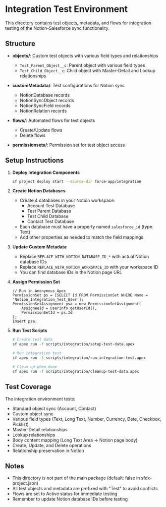 # Integration Test Environment

This directory contains test objects, metadata, and flows for integration testing of the Notion-Salesforce sync functionality.

## Structure

- **objects/**: Custom test objects with various field types and relationships
  - `Test_Parent_Object__c`: Parent object with various field types
  - `Test_Child_Object__c`: Child object with Master-Detail and Lookup relationships
  
- **customMetadata/**: Test configurations for Notion sync
  - NotionDatabase records
  - NotionSyncObject records
  - NotionSyncField records
  - NotionRelation records
  
- **flows/**: Automated flows for test objects
  - Create/Update flows
  - Delete flows
  
- **permissionsets/**: Permission set for test object access

## Setup Instructions

1. **Deploy Integration Components**
   ```bash
   sf project deploy start --source-dir force-app/integration
   ```

2. **Create Notion Databases**
   - Create 4 databases in your Notion workspace:
     - Account Test Database
     - Test Parent Database
     - Test Child Database
     - Contact Test Database
   - Each database must have a property named `salesforce_id` (type: Text)
   - Add other properties as needed to match the field mappings

3. **Update Custom Metadata**
   - Replace `REPLACE_WITH_NOTION_DATABASE_ID_*` with actual Notion database IDs
   - Replace `REPLACE_WITH_NOTION_WORKSPACE_ID` with your workspace ID
   - You can find database IDs in the Notion page URL

4. **Assign Permission Set**
   ```apex
   // Run in Anonymous Apex
   PermissionSet ps = [SELECT Id FROM PermissionSet WHERE Name = 'Notion_Integration_Test_User'];
   PermissionSetAssignment psa = new PermissionSetAssignment(
       AssigneeId = UserInfo.getUserId(),
       PermissionSetId = ps.Id
   );
   insert psa;
   ```

5. **Run Test Scripts**
   ```bash
   # Create test data
   sf apex run -f scripts/integration/setup-test-data.apex
   
   # Run integration test
   sf apex run -f scripts/integration/run-integration-test.apex
   
   # Clean up when done
   sf apex run -f scripts/integration/cleanup-test-data.apex
   ```

## Test Coverage

The integration environment tests:
- Standard object sync (Account, Contact)
- Custom object sync
- Various field types (Text, Long Text, Number, Currency, Date, Checkbox, Picklist)
- Master-Detail relationships
- Lookup relationships
- Body content mapping (Long Text Area → Notion page body)
- Create, Update, and Delete operations
- Relationship preservation in Notion

## Notes

- This directory is not part of the main package (default: false in sfdx-project.json)
- All test objects and metadata are prefixed with "Test" to avoid conflicts
- Flows are set to Active status for immediate testing
- Remember to update Notion database IDs before testing